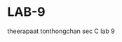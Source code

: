 # LAB-9

theerapaat tonthongchan                                                                                                                    sec C                                                                                                                                        lab 9
